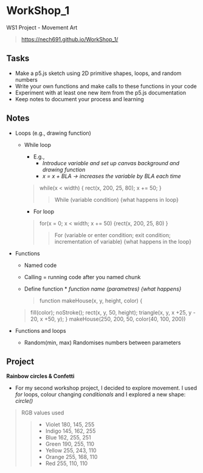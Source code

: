 # WorkShop_1
WS1 Project - Movement Art 

> https://nech691.github.io/WorkShop_1/ 

## Tasks 
* Make a p5.js sketch using 2D primitive shapes, loops, and random numbers
* Write your own functions and make calls to these functions in your code
* Experiment with at least one new item from the p5.js documentation
* Keep notes to document your process and learning
	
## Notes 

* Loops (e.g., drawing function)
  * While loop
    * E.g., 
      * *Introduce variable and set up canvas background and drawing function*
      * *x = x + BLA -> increases the variable by BLA each time*
		  
    > while(x < width) {
    > rect(x, 200, 25, 80);
    > x += 50;
    > }
    >> While (variable condition) {what happens in loop}
    
	* For loop 

    > for(x = 0; x < width; x += 50) {rect(x, 200, 25, 80)
    > }
    >> For (variable or enter condition; exit condition; incrementation of variable) {what happens in the loop}

* Functions
  * Named code
  * Calling = running code after you named chunk
  * Define function 
		* *function name (parametres) {what happens}*
    
	  > function makeHouse(x, y, height, color) {
   > fill(color);
   > noStroke();
   > rect(x, y, 50, height);
   > triangle(x, y, x +25, y - 20, x +50, y);
   > }
   > makeHouse(250, 200, 50, color(40, 100, 200))
			
* Functions and loops 
  * Random(min, max)	Randomises numbers between parameters

## Project 
  **Rainbow circles & Confetti**

* For my second workshop project, I decided to explore movement. I used *for* loops, colour changing *conditionals* and I explored a new shape: *circle()*
	
> RGB values used
>> - Violet	180, 145, 255
>> - Indigo	145, 162, 255
>> - Blue	162, 255, 251
>> - Green	190, 255, 110
>> - Yellow 	255, 243, 110
>> - Orange	255, 168, 110
>> - Red 	255, 110, 110
  

